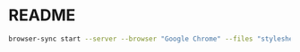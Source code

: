 # README

```bash
browser-sync start --server --browser "Google Chrome" --files "stylesheets/*.css, *.hmtl, *.js"

```
